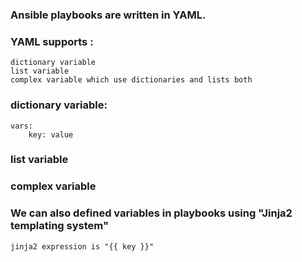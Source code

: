 ### Ansible playbooks are written in YAML.

### YAML supports :
	
	dictionary variable
	list variable
	complex variable which use dictionaries and lists both


### dictionary variable:

	vars:
	    key: value

### list variable

### complex variable

### We can also defined variables in playbooks using "Jinja2 templating system" 

	jinja2 expression is "{{ key }}"




